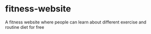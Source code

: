 # fitness-website
A fitness website where people can learn about different exercise and routine diet for free
